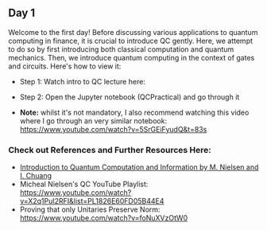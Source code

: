 ## Day 1

Welcome to the first day! Before discussing various applications to quantum computing in finance, it is crucial to introduce QC gently. Here, we attempt to do so by first introducing both classical computation and quantum mechanics. Then, we introduce quantum computing in the context of gates and circuits. Here's how to view it:

 - Step 1: Watch intro to QC lecture here: 
 - Step 2: Open the Jupyter notebook (QCPractical) and go through it
 
 - **Note:** whilst it's not mandatory, I also recommend watching this video where I go through an very similar notebook: https://www.youtube.com/watch?v=5SrGEiFyudQ&t=83s

### Check out References and Further Resources Here:

 - [Introduction to Quantum Computation and Information by M. Nielsen and I. Chuang](https://michaelnielsen.org/qcqi/QINFO-book-nielsen-and-chuang-toc-and-chapter1-nov00.pdf)
 - Micheal Nielsen's QC YouTube Playlist: https://www.youtube.com/watch?v=X2q1PuI2RFI&list=PL1826E60FD05B44E4
 - Proving that only Unitaries Preserve Norm: https://www.youtube.com/watch?v=foNuXVzOtW0




